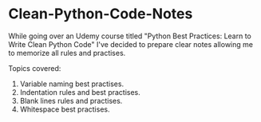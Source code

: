 # Clean-Python-Code-Notes
While going over an Udemy course titled "Python Best Practices: Learn to Write Clean Python Code" I've decided to prepare clear notes allowing me to memorize all rules and practises. 

Topics covered: 

1) Variable naming best practises.
2) Indentation rules and best practises.
3) Blank lines rules and practises.
4) Whitespace best practises.

